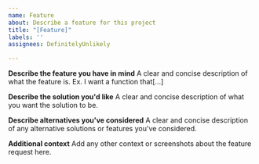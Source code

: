 ```yaml
---
name: Feature
about: Describe a feature for this project
title: "[Feature]"
labels: ''
assignees: DefinitelyUnlikely

---
```


**Describe the feature you have in mind**
A clear and concise description of what the feature is. Ex. I want a function that[...]

**Describe the solution you'd like**
A clear and concise description of what you want the solution to be.

**Describe alternatives you've considered**
A clear and concise description of any alternative solutions or features you've considered.

**Additional context**
Add any other context or screenshots about the feature request here.
